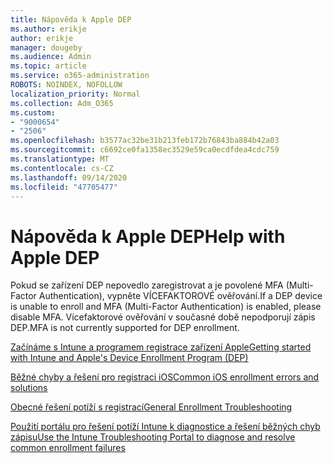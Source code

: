 ```yaml
---
title: Nápověda k Apple DEP
ms.author: erikje
author: erikje
manager: dougeby
ms.audience: Admin
ms.topic: article
ms.service: o365-administration
ROBOTS: NOINDEX, NOFOLLOW
localization_priority: Normal
ms.collection: Adm_O365
ms.custom:
- "9000654"
- "2506"
ms.openlocfilehash: b3577ac32be31b213feb172b76843ba884b42a03
ms.sourcegitcommit: c6692ce0fa1358ec3529e59ca0ecdfdea4cdc759
ms.translationtype: MT
ms.contentlocale: cs-CZ
ms.lasthandoff: 09/14/2020
ms.locfileid: "47705477"
---
```

# <a name="help-with-apple-dep"></a><span data-ttu-id="8c2fc-102">Nápověda k Apple DEP</span><span class="sxs-lookup"><span data-stu-id="8c2fc-102">Help with Apple DEP</span></span>

<span data-ttu-id="8c2fc-103">Pokud se zařízení DEP nepovedlo zaregistrovat a je povolené MFA (Multi-Factor Authentication), vypněte VÍCEFAKTOROVÉ ověřování.</span><span class="sxs-lookup"><span data-stu-id="8c2fc-103">If a DEP device is unable to enroll and MFA (Multi-Factor Authentication) is enabled, please disable MFA.</span></span> <span data-ttu-id="8c2fc-104">Vícefaktorové ověřování v současné době nepodporují zápis DEP.</span><span class="sxs-lookup"><span data-stu-id="8c2fc-104">MFA is not currently supported for DEP enrollment.</span></span>

[<span data-ttu-id="8c2fc-105">Začínáme s Intune a programem registrace zařízení Apple</span><span class="sxs-lookup"><span data-stu-id="8c2fc-105">Getting started with Intune and Apple's Device Enrollment Program (DEP)</span></span>](https://docs.microsoft.com/intune/enrollment/device-enrollment-program-enroll-ios)

[<span data-ttu-id="8c2fc-106">Běžné chyby a řešení pro registraci iOS</span><span class="sxs-lookup"><span data-stu-id="8c2fc-106">Common iOS enrollment errors and solutions</span></span>](https://docs.microsoft.com/intune/enrollment/troubleshoot-ios-enrollment-errors)

[<span data-ttu-id="8c2fc-107">Obecné řešení potíží s registrací</span><span class="sxs-lookup"><span data-stu-id="8c2fc-107">General Enrollment Troubleshooting</span></span>](https://docs.microsoft.com/intune/enrollment/troubleshoot-device-enrollment-in-intune)

[<span data-ttu-id="8c2fc-108">Použití portálu pro řešení potíží Intune k diagnostice a řešení běžných chyb zápisu</span><span class="sxs-lookup"><span data-stu-id="8c2fc-108">Use the Intune Troubleshooting Portal to diagnose and resolve common enrollment failures</span></span>](https://docs.microsoft.com/intune/fundamentals/help-desk-operators)


